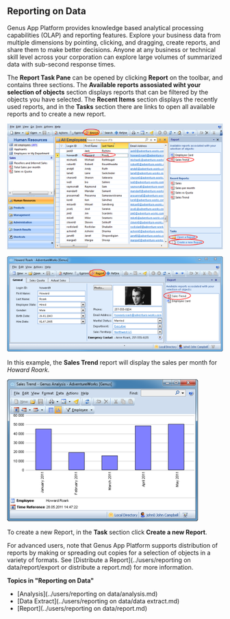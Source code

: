 ## Reporting on Data

Genus App Platform provides knowledge based analytical processing capabilities (OLAP) and reporting features. Explore your business data from multiple dimensions by pointing, clicking, and dragging, create reports, and share them to make better decisions. Anyone at any business or technical skill level across your corporation can explore large volumes of summarized data with sub-second response times.

The **Report Task Pane** can be opened by clicking **Report** on the toolbar, and contains three sections. The **Available reports assosiated wiht your selection of objects** section displays reports that can be filtered by the objects you have selected. The **Recent Items** section displays the recently used reports, and in the **Tasks** section there are links to open all available reports and to create a new report.

![ID254E9596452B4E48.png](media/ID254E9596452B4E48.png)

 ![IDB79889EC11F749B4.ID89A6A04635424CCA.png](media/61d442e442fa47469a5fb9f8b1da6008.png)

In this example, the **Sales Trend** report will display the sales per month for <span style="FONT-STYLE: italic">Howard Roark.

![IDB79889EC11F749B4.IDE04A2ACC7DD245FE.png](media/9138a479a63045a6b6ae6602644a2c84.png)

To create a new Report, in the **Task** section click **Create a new Report**.

For advanced users, note that Genus App Platform supports distribution of reports by making or spreading out copies for a selection of objects in a variety of formats. See [Distribute a Report](../users/reporting on data/report/export or distribute a report.md) for more information.

**Topics in "Reporting on Data"**
* [Analysis](../users/reporting on data/analysis.md)
* [Data Extract](../users/reporting on data/data extract.md)
* [Report](../users/reporting on data/report.md)